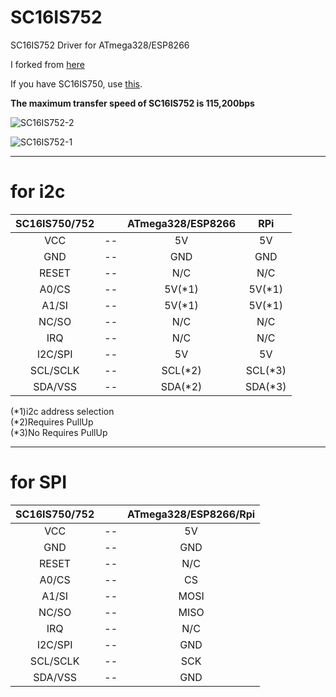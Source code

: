 # SC16IS752
SC16IS752 Driver for ATmega328/ESP8266   

I forked from [here](https://github.com/SandboxElectronics/UART_Bridge)   

If you have SC16IS750, use [this](https://github.com/SandboxElectronics/UART_Bridge).

__The maximum transfer speed of SC16IS752 is 115,200bps__

![SC16IS752-2](images/CJMCU-752-top.jpg)

![SC16IS752-1](images/CJMCU-752-bottom.jpg)

---

# for i2c

|SC16IS750/752||ATmega328/ESP8266|RPi|
|:-:|:-:|:-:|:-:|
|VCC|--|5V|5V|
|GND|--|GND|GND|
|RESET|--|N/C|N/C|
|A0/CS|--|5V(*1)|5V(*1)|
|A1/SI|--|5V(*1)|5V(*1)|
|NC/SO|--|N/C|N/C|
|IRQ|--|N/C|N/C|
|I2C/SPI|--|5V|5V|
|SCL/SCLK|--|SCL(*2)|SCL(*3)|
|SDA/VSS|--|SDA(*2)|SDA(*3)|

(*1)i2c address selection   
(*2)Requires PullUp   
(*3)No Requires PullUp

---

# for SPI

|SC16IS750/752||ATmega328/ESP8266/Rpi|
|:-:|:-:|:-:|
|VCC|--|5V|
|GND|--|GND|
|RESET|--|N/C|
|A0/CS|--|CS|
|A1/SI|--|MOSI|
|NC/SO|--|MISO|
|IRQ|--|N/C|
|I2C/SPI|--|GND|
|SCL/SCLK|--|SCK|
|SDA/VSS|--|GND|

